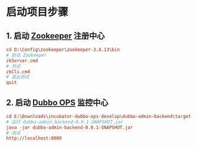 # 启动项目步骤

## 1. 启动 [Zookeeper](http://zookeeper.apache.org/) 注册中心

```ini
cd D:\Config\zookeeper\zookeeper-3.4.13\bin
# 启动 Zookeeper
zkServer.cmd
# 测试
zkCli.cmd
# 退出测试
quit
```

## 2. 启动 [Dubbo OPS](https://github.com/apache/incubator-dubbo-ops) 监控中心

```ini
cd E:\Downloads\incubator-dubbo-ops-develop\dubbo-admin-backend\target
# 运行 dubbo-admin-backend-0.0.1-SNAPSHOT.jar
java -jar dubbo-admin-backend-0.0.1-SNAPSHOT.jar
# 测试
http://localhost:8080
```


